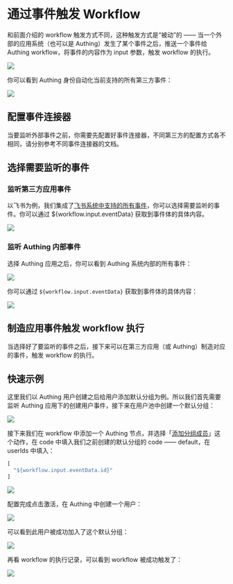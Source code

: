 # 通过事件触发 Workflow

和前面介绍的 workflow 触发方式不同，这种触发方式是“被动”的 —— 当一个外部的应用系统（也可以是 Authing）发生了某个事件之后，推送一个事件给 Authing workflow，将事件的内容作为 input 参数，触发 workflow 的执行。

![](../static/EC6YbHKXUoxC0JxUg8achbJKnLe.png)

你可以看到 Authing 身份自动化当前支持的所有第三方事件：

![](../static/LcetbH8BfoWxjvxgzetcn2ujnLe.png)

## 配置事件连接器

当要监听外部事件之前，你需要先配置好事件连接器，不同第三方的配置方式各不相同，请分别参考不同事件连接器的文档。

## 选择需要监听的事件

### 监听第三方应用事件

以飞书为例，我们集成了[飞书系统中支持的所有事件](https://open.feishu.cn/document/ukTMukTMukTM/uYDNxYjL2QTM24iN0EjN/event-list)，你可以选择需要监听的事件。你可以通过 ${workflow.input.eventData} 获取到事件体的具体内容。

![](../static/RgiFbPR9IoCIIJxuiV6cqlTQnbf.png)

### 监听 Authing 内部事件

选择 Authing 应用之后，你可以看到 Authing 系统内部的所有事件：

![](../static/WdJrb6VshotblIxGmNXcfiPtnxg.png)

你可以通过 `${workflow.input.eventData}` 获取到事件体的具体内容：

![](../static/ERDvbXATMo5EdCxImJLcewSlnug.png)

## 制造应用事件触发 workflow 执行

当选择好了要监听的事件之后，接下来可以在第三方应用（或 Authing）制造对应的事件，触发 workflow 的执行。

## 快速示例

这里我们以 Authing 用户创建之后给用户添加默认分组为例。所以我们首先需要监听 Authing 应用下的创建用户事件，接下来在用户池中创建一个默认分组：

![](../static/boxcnja62KTvefumtgpyagOTz9f.png)

接下来我们在 workflow 中添加一个 Authing 节点，并选择「[添加分组成员](https://api-explorer.authing.cn/?tag=tag/%E7%AE%A1%E7%90%86%E7%94%A8%E6%88%B7%E5%88%86%E7%BB%84/API%20%E5%88%97%E8%A1%A8/operation/GroupsManagementController_addGroupMembers)」这个动作，在 code 中填入我们之前创建的默认分组的 code —— default，在 userIds 中填入：

```typescript
[
  "${workflow.input.eventData.id}"
]
```

![](../static/PvRIbDRTMoDRl5x8NBncyx63nEg.png)

配置完成点击激活，在 Authing 中创建一个用户：

![](../static/boxcnjDVYhxK7XVhTMG6ZPGnxTh.png)

可以看到此用户被成功加入了这个默认分组：

![](../static/boxcn0AlFPrGXZcEh3M3Jywhxzh.png)

再看 workflow 的执行记录，可以看到 workflow 被成功触发了：

![](../static/NPYhbqkwboDFuhxA1rxcWke8n4g.png)
